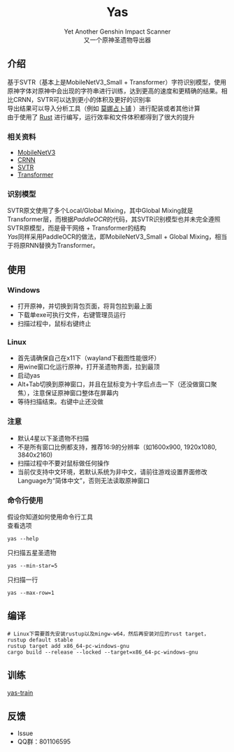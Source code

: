 <div align="center">

# Yas
Yet Another Genshin Impact Scanner  
又一个原神圣遗物导出器

</div>

## 介绍
基于SVTR（基本上是MobileNetV3_Small + Transformer）字符识别模型，使用原神字体对原神中会出现的字符串进行训练，达到更高的速度和更精确的结果。相比CRNN，SVTR可以达到更小的体积及更好的识别率  
导出结果可以导入分析工具（例如 [莫娜占卜铺](https://mona-uranai.com/) ）进行配装或者其他计算  
由于使用了 [Rust](https://www.rust-lang.org/) 进行编写，运行效率和文件体积都得到了很大的提升  
### 相关资料
- [MobileNetV3](https://arxiv.org/pdf/1905.02244.pdf)
- [CRNN](https://arxiv.org/pdf/1507.05717.pdf)
- [SVTR](https://arxiv.org/pdf/2205.00159.pdf)
- [Transformer](https://proceedings.neurips.cc/paper/2017/file/3f5ee243547dee91fbd053c1c4a845aa-Paper.pdf)

### 识别模型
SVTR原文使用了多个Local/Global Mixing，其中Global Mixing就是Transformer层，而根据*PaddleOCR*的代码，其SVTR识别模型也并未完全遵照SVTR原模型，而是骨干网络 + Transformer的结构  
*Yas*同样采用PaddleOCR的做法，即MobileNetV3_Small + Global Mixing，相当于将原RNN替换为Transformer。

## 使用
### Windows
- 打开原神，并切换到背包页面，将背包拉到最上面
- 下载单exe可执行文件，右键管理员运行
- 扫描过程中，鼠标右键终止
### Linux
- 首先请确保自己在x11下（wayland下截图性能很坏）
- 用wine窗口化运行原神，打开圣遗物界面，拉到最顶
- 启动yas
- Alt+Tab切换到原神窗口，并且在鼠标变为十字后点击一下（还没做窗口聚焦），注意保证原神窗口整体在屏幕内
- 等待扫描结束。右键中止还没做
### 注意
- 默认4星以下圣遗物不扫描
- 不是所有窗口比例都支持，推荐16:9的分辨率（如1600x900, 1920x1080, 3840x2160)
- 扫描过程中不要对鼠标做任何操作
- 当前仅支持中文环境，若默认系统为非中文，请前往游戏设置界面修改Language为“简体中文”，否则无法读取原神窗口

### 命令行使用
假设你知道如何使用命令行工具  
查看选项
```shell
yas --help
```
只扫描五星圣遗物
```shell
yas --min-star=5
```
只扫描一行
```shell
yas --max-row=1
```

## 编译

```shell
# Linux下需要首先安装rustup以及mingw-w64，然后再安装对应的rust target，
rustup default stable
rustup target add x86_64-pc-windows-gnu
cargo build --release --locked --target=x86_64-pc-windows-gnu
```

## 训练
[yas-train](https://github.com/wormtql/yas-train)

## 反馈
- Issue
- QQ群：801106595
